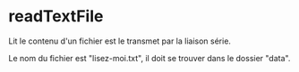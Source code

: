 readTextFile
=========================================

Lit le contenu d'un fichier est le transmet par la liaison série.

Le nom du fichier est "lisez-moi.txt", il doit se trouver dans le dossier "data".
